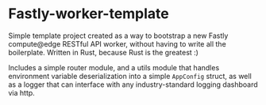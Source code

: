 # Fastly-worker-template

Simple template project created as a way to bootstrap a new Fastly compute@edge RESTful API worker, without having to write all the boilerplate.
Written in Rust, because Rust is the greatest :)

Includes a simple router module, and a utils module that handles environment variable deserialization into a simple `AppConfig` struct, as well as a logger that can interface with any industry-standard logging dashboard via http.
